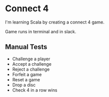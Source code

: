# Connect 4

I'm learning Scala by creating a connect 4 game.

Game runs in terminal and in slack.

## Manual Tests

- Challenge a player
- Accept a challenge
- Reject a challenge
- Forfeit a game
- Reset a game
- Drop a disc
- Check 4 in a row wins